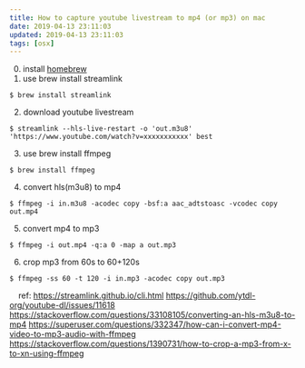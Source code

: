 ```yaml
---
title: How to capture youtube livestream to mp4 (or mp3) on mac
date: 2019-04-13 23:11:03
updated: 2019-04-13 23:11:03
tags: [osx]
---
```


0. install [homebrew](https://docs.brew.sh/Installation)
&nbsp;
1. use brew install streamlink
```
$ brew install streamlink
```
&nbsp;
2. download youtube livestream
```
$ streamlink --hls-live-restart -o 'out.m3u8' 'https://www.youtube.com/watch?v=xxxxxxxxxxx' best
```
&nbsp;
3. use brew install ffmpeg
```
$ brew install ffmpeg
```
&nbsp;
4. convert hls(m3u8) to mp4
```
$ ffmpeg -i in.m3u8 -acodec copy -bsf:a aac_adtstoasc -vcodec copy out.mp4
```
&nbsp;
5. convert mp4 to mp3
```
$ ffmpeg -i out.mp4 -q:a 0 -map a out.mp3
```
&nbsp;
6. crop mp3 from 60s to 60+120s
```
$ ffmpeg -ss 60 -t 120 -i in.mp3 -acodec copy out.mp3
```
&nbsp;
&nbsp;
ref:
https://streamlink.github.io/cli.html
https://github.com/ytdl-org/youtube-dl/issues/11618
https://stackoverflow.com/questions/33108105/converting-an-hls-m3u8-to-mp4
https://superuser.com/questions/332347/how-can-i-convert-mp4-video-to-mp3-audio-with-ffmpeg
https://stackoverflow.com/questions/1390731/how-to-crop-a-mp3-from-x-to-xn-using-ffmpeg
